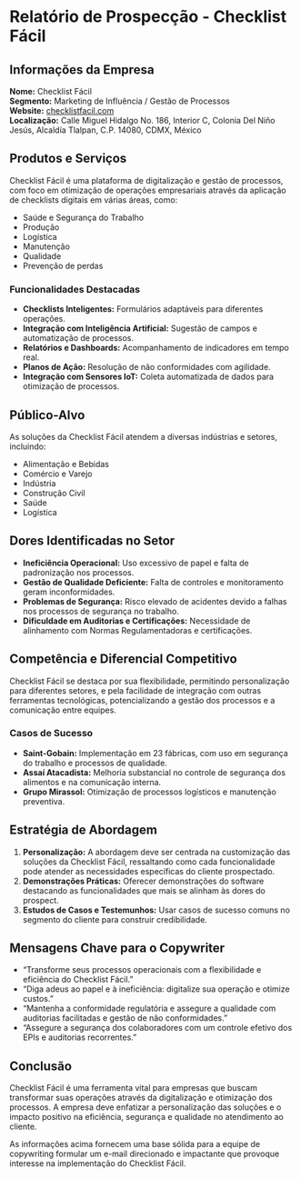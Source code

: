 # Relatório de Prospecção - Checklist Fácil

## Informações da Empresa
**Nome:** Checklist Fácil  
**Segmento:** Marketing de Influência / Gestão de Processos  
**Website:** [checklistfacil.com](https://checklistfacil.com)  
**Localização:** Calle Miguel Hidalgo No. 186, Interior C, Colonia Del Niño Jesús, Alcaldía Tlalpan, C.P. 14080, CDMX, México  

## Produtos e Serviços
Checklist Fácil é uma plataforma de digitalização e gestão de processos, com foco em otimização de operações empresariais através da aplicação de checklists digitais em várias áreas, como:
- Saúde e Segurança do Trabalho
- Produção
- Logística
- Manutenção
- Qualidade
- Prevenção de perdas

### Funcionalidades Destacadas
- **Checklists Inteligentes:** Formulários adaptáveis para diferentes operações.
- **Integração com Inteligência Artificial:** Sugestão de campos e automatização de processos.
- **Relatórios e Dashboards:** Acompanhamento de indicadores em tempo real.
- **Planos de Ação:** Resolução de não conformidades com agilidade.
- **Integração com Sensores IoT:** Coleta automatizada de dados para otimização de processos.

## Público-Alvo
As soluções da Checklist Fácil atendem a diversas indústrias e setores, incluindo:
- Alimentação e Bebidas
- Comércio e Varejo
- Indústria
- Construção Civil
- Saúde
- Logística

## Dores Identificadas no Setor
- **Ineficiência Operacional:** Uso excessivo de papel e falta de padronização nos processos.
- **Gestão de Qualidade Deficiente:** Falta de controles e monitoramento geram inconformidades.
- **Problemas de Segurança:** Risco elevado de acidentes devido a falhas nos processos de segurança no trabalho.
- **Dificuldade em Auditorias e Certificações:** Necessidade de alinhamento com Normas Regulamentadoras e certificações.

## Competência e Diferencial Competitivo
Checklist Fácil se destaca por sua flexibilidade, permitindo personalização para diferentes setores, e pela facilidade de integração com outras ferramentas tecnológicas, potencializando a gestão dos processos e a comunicação entre equipes.

### Casos de Sucesso
- **Saint-Gobain:** Implementação em 23 fábricas, com uso em segurança do trabalho e processos de qualidade.
- **Assaí Atacadista:** Melhoria substancial no controle de segurança dos alimentos e na comunicação interna.
- **Grupo Mirassol:** Otimização de processos logísticos e manutenção preventiva.

## Estratégia de Abordagem
1. **Personalização:** A abordagem deve ser centrada na customização das soluções da Checklist Fácil, ressaltando como cada funcionalidade pode atender as necessidades específicas do cliente prospectado.
2. **Demonstrações Práticas:** Oferecer demonstrações do software destacando as funcionalidades que mais se alinham às dores do prospect.
3. **Estudos de Casos e Testemunhos:** Usar casos de sucesso comuns no segmento do cliente para construir credibilidade.

## Mensagens Chave para o Copywriter
- “Transforme seus processos operacionais com a flexibilidade e eficiência do Checklist Fácil.”
- “Diga adeus ao papel e à ineficiência: digitalize sua operação e otimize custos.”
- “Mantenha a conformidade regulatória e assegure a qualidade com auditorias facilitadas e gestão de não conformidades.”
- “Assegure a segurança dos colaboradores com um controle efetivo dos EPIs e auditorias recorrentes.”

## Conclusão
Checklist Fácil é uma ferramenta vital para empresas que buscam transformar suas operações através da digitalização e otimização dos processos. A empresa deve enfatizar a personalização das soluções e o impacto positivo na eficiência, segurança e qualidade no atendimento ao cliente.

As informações acima fornecem uma base sólida para a equipe de copywriting formular um e-mail direcionado e impactante que provoque interesse na implementação do Checklist Fácil.
